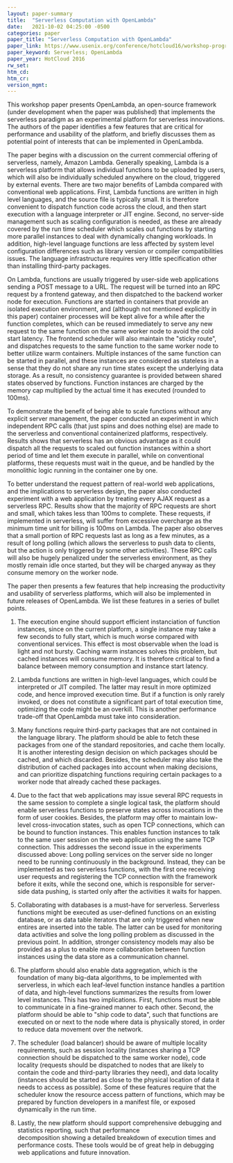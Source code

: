 ```yaml
---
layout: paper-summary
title:  "Serverless Computation with OpenLambda"
date:   2021-10-02 04:25:00 -0500
categories: paper
paper_title: "Serverless Computation with OpenLambda"
paper_link: https://www.usenix.org/conference/hotcloud16/workshop-program/presentation/hendrickson
paper_keyword: Serverless; OpenLambda
paper_year: HotCloud 2016
rw_set:
htm_cd:
htm_cr:
version_mgmt:
---
```


This workshop paper presents OpenLambda, an open-source framework (under development when the paper was published) 
that implements the serverless paradigm as an experimental platform for serverless innovations.
The authors of the paper identifies a few features that are critical for performance and usability of the platform, 
and briefly discusses them as potential point of interests that can be implemented in OpenLambda.

The paper begins with a discussion on the current commercial offering of serverless, namely, Amazon Lambda.
Generally speaking, Lambda is a serverless platform that allows individual functions to be uploaded by users, which
will also be individually scheduled anywhere on the cloud, triggered by external events. 
There are two major benefits of Lambda compared with conventional web applications. First, Lambda functions are 
written in high level languages, and the source file is typically small. It is therefore convenient to 
dispatch function code across the cloud, and then start execution with a language interpreter or JIT engine.
Second, no server-side management such as scaling configuration is needed, as these are already covered by the run 
time scheduler which scales out functions by starting more parallel instances to deal with dynamically changing 
workloads. In addition, high-level language functions are less affected by system level configuration differences 
such as library version or compiler compatibilities issues. The language infrastructure requires very little 
specification other than installing third-party packages. 

On Lambda, functions are usually triggered by user-side web applications sending a POST message to a URL.
The request will be turned into an RPC request by a frontend gateway, and then dispatched to the backend worker
node for execution. Functions are started in containers that provide an isolated execution environment, and 
(although not mentioned explicitly in this paper) container processes will be kept alive for a while after the function
completes, which can be reused immediately to serve any new request to the same function on the same worker node 
to avoid the cold start latency. 
The frontend scheduler will also maintain the "sticky route", and dispatches requests to the same function to the 
same worker node to better utilize warm containers.
Multiple instances of the same function can be started in parallel, and these instances are considered as stateless
in a sense that they do not share any run time states except the underlying data storage.
As a result, no consistency guarantee is provided between shared states observed by functions.
Function instances are charged by the memory cap multiplied by the actual time it has executed (rounded 
to 100ms).

To demonstrate the benefit of being able to scale functions without any explicit server management, the paper 
conducted an experiment in which independent RPC calls (that just spins and does nothing else) are made to the 
serverless and conventional containerized platforms, respectively. Results shows that serverless has an obvious
advantage as it could dispatch all the requests to scaled out function instances within a short period of time
and let them execute in parallel, while on conventional platforms, these requests must wait in the queue, and be
handled by the monolithic logic running in the container one by one.

To better understand the request pattern of real-world web applications, and the implications to serverless design, 
the paper also conducted experiment with a web application by treating every AJAX request as a serverless RPC.
Results show that the majority of RPC requests are short and small, which takes less than 100ms to complete.
These requests, if implemented in serverless, will suffer from excessive overcharge as the minimum time unit for 
billing is 100ms on Lambda.
The paper also observes that a small portion of RPC requests last as long as a few minutes, as a result of 
long polling (which allows the serverless to push data to clients, but the action is only triggered by some
other activities).
These RPC calls will also be hugely penalized under the serverless environment, as they mostly remain idle once
started, but they will be charged anyway as they consume memory on the worker node.

The paper then presents a few features that help increasing the productivity and usability of serverless platforms,
which will also be implemented in future releases of OpenLambda. We list these features in a series of bullet points.

1. The execution engine should support efficient instanciation of function instances, since on the current platform, 
   a single instance may take a few seconds to fully start, which is much worse compared with conventional services.
   This effect is most observable when the load is light and not bursty. 
   Caching warm instances solves this problem, but cached instances will consume memory. It is therefore critical
   to find a balance between memory consumption and instance start latency.

2. Lambda functions are written in high-level languages, which could be interpreted or JIT compiled. The latter may
   result in more optimized code, and hence improved execution time. But if a function is only rarely invoked, or
   does not constitute a significant part of total execution time, optimizing the code might be an overkill.
   This is another performance trade-off that OpenLambda must take into consideration.

3. Many functions require third-party packages that are not contained in the language library. The platform should 
   be able to fetch these packages from one of the standard repositories, and cache them locally.
   It is another interesting design decision on which packages should be cached, and which discarded.
   Besides, the scheduler may also take the distribution of cached packages into account when making decisions,
   and can prioritize dispatching functions requiring certain packages to a worker node that already cached these 
   packages.

4. Due to the fact that web applications may issue several RPC requests in the same session to complete a single logical
   task, the platform should enable serverless functions to preserve states across invocations in the form of user 
   cookies.
   Besides, the platform may offer to maintain low-level cross-invocation states, such as open TCP connections, 
   which can be bound to function instances. This enables function instances to talk to the same user session on 
   the web application using the same TCP connection.
   This addresses the second issue in the experiments discussed above: Long polling services on the server side no 
   longer need to be running continuously in the background. Instead, they can be implemented as two serverless 
   functions, with the first one receiving user requests and registering the TCP connection with the framework 
   before it exits, while the second one, which is responsible for server-side data pushing, is started only after 
   the activities it waits for happen.

5. Collaborating with databases is a must-have for serverless. Serverless functions might be executed as user-defined
   functions on an existing database, or as data table iterators that are only triggered when new entires are inserted
   into the table. The latter can be used for monitoring data activities and solve the long polling problem as discussed
   in the previous point.
   In addition, stronger consistency models may also be provided as a plus to enable more collaboration between
   function instances using the data store as a communication channel.

6. The platform should also enable data aggregation, which is the foundation of many big-data algorithms, to be 
   implemented with serverless, in which each leaf-level function instance handles a partition of data,
   and high-level functions summarizes the results from lower level instances. 
   This has two implications. First, functions must be able to communicate in a fine-grained manner to each other.
   Second, the platform should be able to "ship code to data", such that functions are executed on or next to the
   node where data is physically stored, in order to reduce data movement over the network.

7. The scheduler (load balancer) should be aware of multiple locality requirements, such as session locality 
   (instances sharing a TCP connection should be dispatched to the same worker node), 
   code locality (requests should be dispatched to nodes that are likely to contain the code and third-party
   libraries they need), and data locality (instances should be started as close to the physical location of
   data it needs to access as possible).
   Some of these features require that the scheduler know the resource access pattern of functions, which may 
   be prepared by function developers in a manifest file, or exposed dynamically in the run time.

8. Lastly, the new platform should support comprehensive debugging and statistics reporting, such that performance   
   decomposition showing a detailed breakdown of execution times and performance costs. 
   These tools would be of great help in debugging web applications and future innovation.